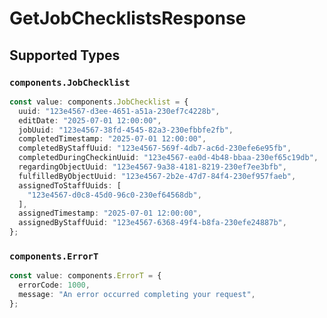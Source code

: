 # GetJobChecklistsResponse


## Supported Types

### `components.JobChecklist`

```typescript
const value: components.JobChecklist = {
  uuid: "123e4567-d3ee-4651-a51a-230ef7c4228b",
  editDate: "2025-07-01 12:00:00",
  jobUuid: "123e4567-38fd-4545-82a3-230efbbfe2fb",
  completedTimestamp: "2025-07-01 12:00:00",
  completedByStaffUuid: "123e4567-569f-4db7-ac6d-230efe6e95fb",
  completedDuringCheckinUuid: "123e4567-ea0d-4b48-bbaa-230ef65c19db",
  regardingObjectUuid: "123e4567-9a38-4181-8219-230ef7ee3bfb",
  fulfilledByObjectUuid: "123e4567-2b2e-47d7-84f4-230ef957faeb",
  assignedToStaffUuids: [
    "123e4567-d0c8-45d0-96c0-230ef64568db",
  ],
  assignedTimestamp: "2025-07-01 12:00:00",
  assignedByStaffUuid: "123e4567-6368-49f4-b8fa-230efe24887b",
};
```

### `components.ErrorT`

```typescript
const value: components.ErrorT = {
  errorCode: 1000,
  message: "An error occurred completing your request",
};
```

